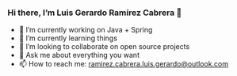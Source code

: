 ### Hi there, I’m Luis Gerardo Ramírez Cabrera 👋


- 🔭 I’m currently working on Java + Spring
- 🌱 I’m currently learning things 
- 👯 I’m looking to collaborate on open source projects
- 💬 Ask me about everything you want
- 📫 How to reach me: ramirez.cabrera.luis.gerardo@outlook.com
